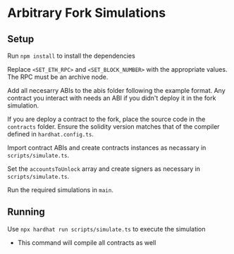 # Arbitrary Fork Simulations

## Setup
Run `npm install` to install the dependencies

Replace `<SET_ETH_RPC>` and `<SET_BLOCK_NUMBER>` with the appropriate values. The RPC must be an archive node.

Add all necesarry ABIs to the abis folder following the example format. Any contract you interact with needs an ABI if you didn't deploy it in the fork simulation.

If you are deploy a contract to the fork, place the source code in the `contracts` folder. Ensure the solidity version matches that of the compiler defined in `hardhat.config.ts`.

Import contract ABIs and create contracts instances as necassary in `scripts/simulate.ts`.

Set the `accountsToUnlock` array and create signers as necessary in `scripts/simulate.ts`.

Run the required simulations in `main`.

## Running
Use `npx hardhat run scripts/simulate.ts` to execute the simulation
- This command will compile all contracts as well